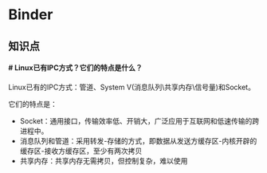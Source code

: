 # Binder

## 知识点

#### # Linux已有IPC方式？它们的特点是什么？

Linux已有的IPC方式：管道、System V(消息队列\共享内存\信号量)和Socket。

它们的特点是：

- Socket：通用接口，传输效率低、开销大，广泛应用于互联网和低速传输的跨进程中。
- 消息队列和管道：采用转发-存储的方式，即数据从发送方缓存区-内核开辟的缓存区-接收方缓存区，至少有两次拷贝
- 共享内存：共享内存无需拷贝，但控制复杂，难以使用

